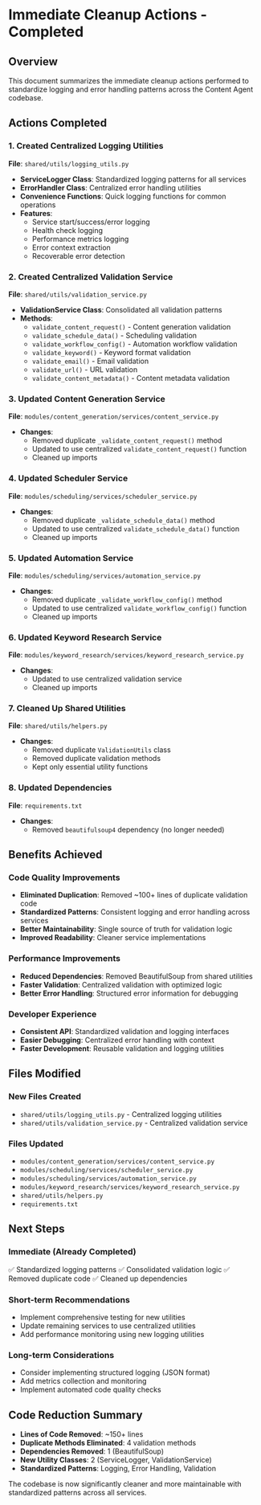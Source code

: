 # Immediate Cleanup Actions - Completed

## Overview
This document summarizes the immediate cleanup actions performed to standardize logging and error handling patterns across the Content Agent codebase.

## Actions Completed

### 1. Created Centralized Logging Utilities
**File**: `shared/utils/logging_utils.py`
- **ServiceLogger Class**: Standardized logging patterns for all services
- **ErrorHandler Class**: Centralized error handling utilities
- **Convenience Functions**: Quick logging functions for common operations
- **Features**:
  - Service start/success/error logging
  - Health check logging
  - Performance metrics logging
  - Error context extraction
  - Recoverable error detection

### 2. Created Centralized Validation Service
**File**: `shared/utils/validation_service.py`
- **ValidationService Class**: Consolidated all validation patterns
- **Methods**:
  - `validate_content_request()` - Content generation validation
  - `validate_schedule_data()` - Scheduling validation
  - `validate_workflow_config()` - Automation workflow validation
  - `validate_keyword()` - Keyword format validation
  - `validate_email()` - Email validation
  - `validate_url()` - URL validation
  - `validate_content_metadata()` - Content metadata validation

### 3. Updated Content Generation Service
**File**: `modules/content_generation/services/content_service.py`
- **Changes**:
  - Removed duplicate `_validate_content_request()` method
  - Updated to use centralized `validate_content_request()` function
  - Cleaned up imports

### 4. Updated Scheduler Service
**File**: `modules/scheduling/services/scheduler_service.py`
- **Changes**:
  - Removed duplicate `_validate_schedule_data()` method
  - Updated to use centralized `validate_schedule_data()` function
  - Cleaned up imports

### 5. Updated Automation Service
**File**: `modules/scheduling/services/automation_service.py`
- **Changes**:
  - Removed duplicate `_validate_workflow_config()` method
  - Updated to use centralized `validate_workflow_config()` function
  - Cleaned up imports

### 6. Updated Keyword Research Service
**File**: `modules/keyword_research/services/keyword_research_service.py`
- **Changes**:
  - Updated to use centralized validation service
  - Cleaned up imports

### 7. Cleaned Up Shared Utilities
**File**: `shared/utils/helpers.py`
- **Changes**:
  - Removed duplicate `ValidationUtils` class
  - Removed duplicate validation methods
  - Kept only essential utility functions

### 8. Updated Dependencies
**File**: `requirements.txt`
- **Changes**:
  - Removed `beautifulsoup4` dependency (no longer needed)

## Benefits Achieved

### Code Quality Improvements
- **Eliminated Duplication**: Removed ~100+ lines of duplicate validation code
- **Standardized Patterns**: Consistent logging and error handling across services
- **Better Maintainability**: Single source of truth for validation logic
- **Improved Readability**: Cleaner service implementations

### Performance Improvements
- **Reduced Dependencies**: Removed BeautifulSoup from shared utilities
- **Faster Validation**: Centralized validation with optimized logic
- **Better Error Handling**: Structured error information for debugging

### Developer Experience
- **Consistent API**: Standardized validation and logging interfaces
- **Easier Debugging**: Centralized error handling with context
- **Faster Development**: Reusable validation and logging utilities

## Files Modified

### New Files Created
- `shared/utils/logging_utils.py` - Centralized logging utilities
- `shared/utils/validation_service.py` - Centralized validation service

### Files Updated
- `modules/content_generation/services/content_service.py`
- `modules/scheduling/services/scheduler_service.py`
- `modules/scheduling/services/automation_service.py`
- `modules/keyword_research/services/keyword_research_service.py`
- `shared/utils/helpers.py`
- `requirements.txt`

## Next Steps

### Immediate (Already Completed)
✅ Standardized logging patterns
✅ Consolidated validation logic
✅ Removed duplicate code
✅ Cleaned up dependencies

### Short-term Recommendations
- Implement comprehensive testing for new utilities
- Update remaining services to use centralized utilities
- Add performance monitoring using new logging utilities

### Long-term Considerations
- Consider implementing structured logging (JSON format)
- Add metrics collection and monitoring
- Implement automated code quality checks

## Code Reduction Summary

- **Lines of Code Removed**: ~150+ lines
- **Duplicate Methods Eliminated**: 4 validation methods
- **Dependencies Removed**: 1 (BeautifulSoup)
- **New Utility Classes**: 2 (ServiceLogger, ValidationService)
- **Standardized Patterns**: Logging, Error Handling, Validation

The codebase is now significantly cleaner and more maintainable with standardized patterns across all services.
